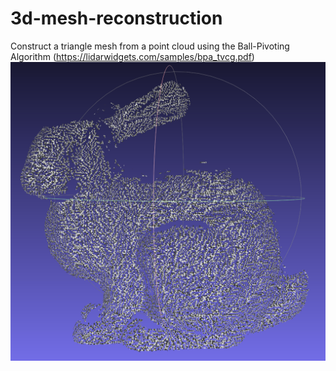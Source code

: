 # 3d-mesh-reconstruction
Construct a triangle mesh from a point cloud using the Ball-Pivoting Algorithm (https://lidarwidgets.com/samples/bpa_tvcg.pdf)
![](bunny.png)
